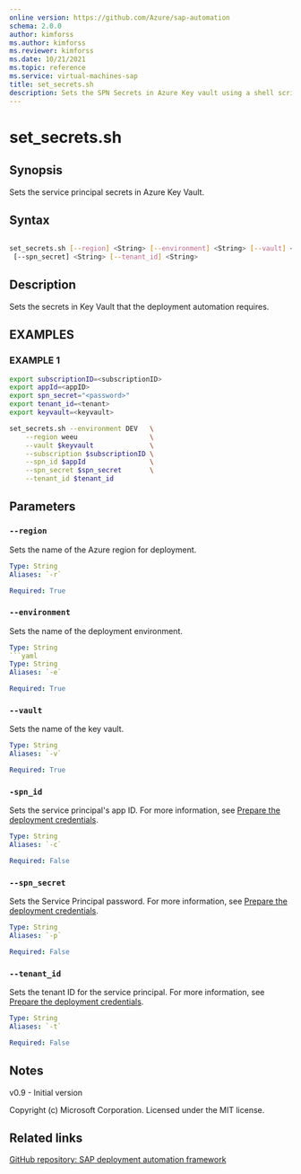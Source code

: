 ```yaml
---
online version: https://github.com/Azure/sap-automation
schema: 2.0.0
author: kimforss
ms.author: kimforss
ms.reviewer: kimforss
ms.date: 10/21/2021
ms.topic: reference
ms.service: virtual-machines-sap
title: set_secrets.sh
description: Sets the SPN Secrets in Azure Key vault using a shell script.
---
```


# set_secrets.sh

## Synopsis
Sets the service principal secrets in Azure Key Vault.

## Syntax

```bash

set_secrets.sh [--region] <String> [--environment] <String> [--vault] <String> [--subscription] <String> [--spn_id] <String>
 [--spn_secret] <String> [--tenant_id] <String>
```

## Description
Sets the secrets in Key Vault that the deployment automation requires.

## EXAMPLES

### EXAMPLE 1

```bash
export subscriptionID=<subscriptionID>
export appId=<appID>
export spn_secret="<password>"
export tenant_id=<tenant>
export keyvault=<keyvault>

set_secrets.sh --environment DEV   \
    --region weeu                  \
    --vault $keyvault              \
    --subscription $subscriptionID \
    --spn_id $appId                \
    --spn_secret $spn_secret       \
    --tenant_id $tenant_id
```

## Parameters

### `--region`
Sets the name of the Azure region for deployment.

```yaml
Type: String
Aliases: `-r`

Required: True
```

### `--environment`
Sets the name of the deployment environment.

```yaml
Type: String
```yaml
Type: String
Aliases: `-e`

Required: True
```

### `--vault`
Sets the name of the key vault.

```yaml
Type: String
Aliases: `-v`

Required: True
```

### `-spn_id`
Sets the service principal's app ID. For more information, see [Prepare the deployment credentials](../automation-deploy-control-plane.md#prepare-the-deployment-credentials).

```yaml
Type: String
Aliases: `-c`

Required: False
```

### `--spn_secret`
Sets the Service Principal password. For more information, see [Prepare the deployment credentials](../automation-deploy-control-plane.md#prepare-the-deployment-credentials). 

```yaml
Type: String
Aliases: `-p`

Required: False
```

### `--tenant_id`
Sets the tenant ID for the service principal. For more information, see [Prepare the deployment credentials](../automation-deploy-control-plane.md#prepare-the-deployment-credentials). 

```yaml
Type: String
Aliases: `-t`

Required: False
```

## Notes
v0.9 - Initial version


Copyright (c) Microsoft Corporation.
Licensed under the MIT license.
## Related links

[GitHub repository: SAP deployment automation framework](https://github.com/Azure/sap-automation)

